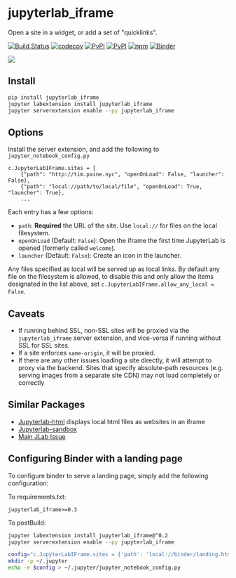 # jupyterlab_iframe

Open a site in a widget, or add a set of "quicklinks".

[![Build Status](https://github.com/timkpaine/jupyterlab_iframe/workflows/Build%20Status/badge.svg?branch=main)](https://github.com/timkpaine/jupyterlab_iframe/actions?query=workflow%3A%22Build+Status%22)
[![codecov](https://codecov.io/gh/timkpaine/jupyterlab_iframe/branch/main/graph/badge.svg)](https://codecov.io/gh/timkpaine/jupyterlab_iframe)
[![PyPI](https://img.shields.io/pypi/l/jupyterlab_iframe.svg)](https://pypi.python.org/pypi/jupyterlab_iframe)
[![PyPI](https://img.shields.io/pypi/v/jupyterlab_iframe.svg)](https://pypi.python.org/pypi/jupyterlab_iframe)
[![npm](https://img.shields.io/npm/v/jupyterlab_iframe.svg)](https://www.npmjs.com/package/jupyterlab_iframe)
[![Binder](https://mybinder.org/badge_logo.svg)](https://mybinder.org/v2/gh/timkpaine/jupyterlab_iframe/main?urlpath=lab)

![](https://raw.githubusercontent.com/timkpaine/jupyterlab_iframe/main/docs/example1.gif)

## Install

```bash
pip install jupyterlab_iframe
jupyter labextension install jupyterlab_iframe
jupyter serverextension enable --py jupyterlab_iframe
```

## Options
Install the server extension, and add the following to `jupyter_notebook_config.py`

```python3
c.JupyterLabIFrame.sites = [
    {"path": "http://tim.paine.nyc", "openOnLoad": False, "launcher": False},
    {"path": "local://path/to/local/file", "openOnLoad": True, "launcher": True},
    ...
```

Each entry has a few options:
- `path`: **Required** the URL of the site. Use `local://` for files on the local filesystem.
- `openOnLoad` (Default: `False`): Open the iframe the first time JupyterLab is opened (formerly called `welcome`).
- `launcher` (Default: `False`): Create an icon in the launcher.

Any files specified as local will be served up as local links. By default any file on the filesystem is allowed, to disable this and only allow the items designated in the list above, set `c.JupyterLabIFrame.allow_any_local = False`.

## Caveats
- If running behind SSL, non-SSL sites will be proxied via the `jupyterlab_iframe` server extension, and vice-versa if running without SSL for SSL sites.
- If a site enforces `same-origin`, it will be proxied.
- If there are any other issues loading a site directly, it will attempt to proxy via the backend. Sites that specify absolute-path resources (e.g. serving images from a separate site CDN) may not load completely or correctly

## Similar Packages

- [Jupyterlab-html](https://github.com/mflevine/jupyterlab_html) displays local html files as websites in an iframe
- [Jupyterlab-sandbox](https://github.com/canavandl/jupyterlab_sandbox)
- [Main JLab Issue](https://github.com/jupyterlab/jupyterlab/issues/2369)



## Configuring Binder with a landing page

To configure binder to serve a landing page, simply add the following configuration:

To requirements.txt:

`jupyterlab_iframe>=0.3`

To postBuild:

```bash
jupyter labextension install jupyterlab_iframe@^0.2
jupyter serverextension enable --py jupyterlab_iframe

config="c.JupyterLabIFrame.sites = {'path': 'local://binder/landing.html', 'openOnLoad': True}"
mkdir -p ~/.jupyter
echo -e $config > ~/.jupyter/jupyter_notebook_config.py
```

